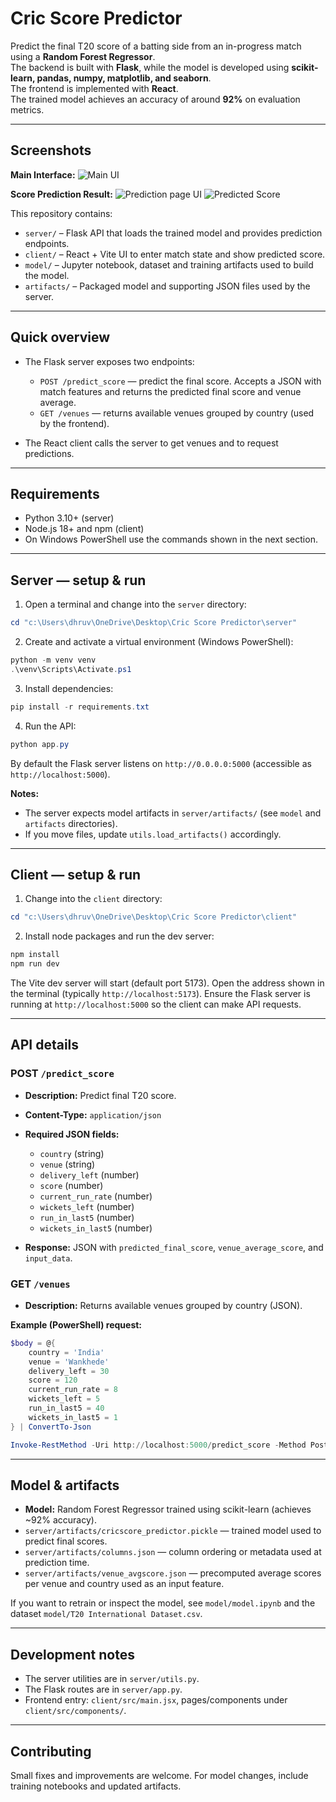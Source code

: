 # Cric Score Predictor

Predict the final T20 score of a batting side from an in-progress match using a **Random Forest Regressor**.  
The backend is built with **Flask**, while the model is developed using **scikit-learn, pandas, numpy, matplotlib, and seaborn**.  
The frontend is implemented with **React**.  
The trained model achieves an accuracy of around **92%** on evaluation metrics.

---

## Screenshots
**Main Interface:**
![Main UI](client/src/assets/landing.png)

**Score Prediction Result:**
![Prediction page UI](client/src/assets/predict.png)
![Predicted Score](client/src/assets/score.png)

This repository contains:

- `server/` – Flask API that loads the trained model and provides prediction endpoints.
- `client/` – React + Vite UI to enter match state and show predicted score.
- `model/` – Jupyter notebook, dataset and training artifacts used to build the model.
- `artifacts/` – Packaged model and supporting JSON files used by the server.

---

## Quick overview

- The Flask server exposes two endpoints:
  - `POST /predict_score` — predict the final score. Accepts a JSON with match features and returns the predicted final score and venue average.
  - `GET /venues` — returns available venues grouped by country (used by the frontend).

- The React client calls the server to get venues and to request predictions.

---

## Requirements

- Python 3.10+ (server)
- Node.js 18+ and npm (client)
- On Windows PowerShell use the commands shown in the next section.

---

## Server — setup & run

1. Open a terminal and change into the `server` directory:

```powershell
cd "c:\Users\dhruv\OneDrive\Desktop\Cric Score Predictor\server"
````

2. Create and activate a virtual environment (Windows PowerShell):

```powershell
python -m venv venv
.\venv\Scripts\Activate.ps1
```

3. Install dependencies:

```powershell
pip install -r requirements.txt
```

4. Run the API:

```powershell
python app.py
```

By default the Flask server listens on `http://0.0.0.0:5000` (accessible as `http://localhost:5000`).

**Notes:**

* The server expects model artifacts in `server/artifacts/` (see `model` and `artifacts` directories).
* If you move files, update `utils.load_artifacts()` accordingly.

---

## Client — setup & run

1. Change into the `client` directory:

```powershell
cd "c:\Users\dhruv\OneDrive\Desktop\Cric Score Predictor\client"
```

2. Install node packages and run the dev server:

```powershell
npm install
npm run dev
```

The Vite dev server will start (default port 5173). Open the address shown in the terminal (typically `http://localhost:5173`).
Ensure the Flask server is running at `http://localhost:5000` so the client can make API requests.

---

## API details

### POST `/predict_score`

* **Description:** Predict final T20 score.
* **Content-Type:** `application/json`
* **Required JSON fields:**

  * `country` (string)
  * `venue` (string)
  * `delivery_left` (number)
  * `score` (number)
  * `current_run_rate` (number)
  * `wickets_left` (number)
  * `run_in_last5` (number)
  * `wickets_in_last5` (number)
* **Response:** JSON with `predicted_final_score`, `venue_average_score`, and `input_data`.

### GET `/venues`

* **Description:** Returns available venues grouped by country (JSON).

**Example (PowerShell) request:**

```powershell
$body = @{
	country = 'India'
	venue = 'Wankhede'
	delivery_left = 30
	score = 120
	current_run_rate = 8
	wickets_left = 5
	run_in_last5 = 40
	wickets_in_last5 = 1
} | ConvertTo-Json

Invoke-RestMethod -Uri http://localhost:5000/predict_score -Method Post -Body $body -ContentType 'application/json'
```

---

## Model & artifacts

* **Model:** Random Forest Regressor trained using scikit-learn (achieves \~92% accuracy).
* `server/artifacts/cricscore_predictor.pickle` — trained model used to predict final scores.
* `server/artifacts/columns.json` — column ordering or metadata used at prediction time.
* `server/artifacts/venue_avgscore.json` — precomputed average scores per venue and country used as an input feature.

If you want to retrain or inspect the model, see `model/model.ipynb` and the dataset `model/T20 International Dataset.csv`.

---


## Development notes

* The server utilities are in `server/utils.py`.
* The Flask routes are in `server/app.py`.
* Frontend entry: `client/src/main.jsx`, pages/components under `client/src/components/`.

---

## Contributing

Small fixes and improvements are welcome.
For model changes, include training notebooks and updated artifacts.